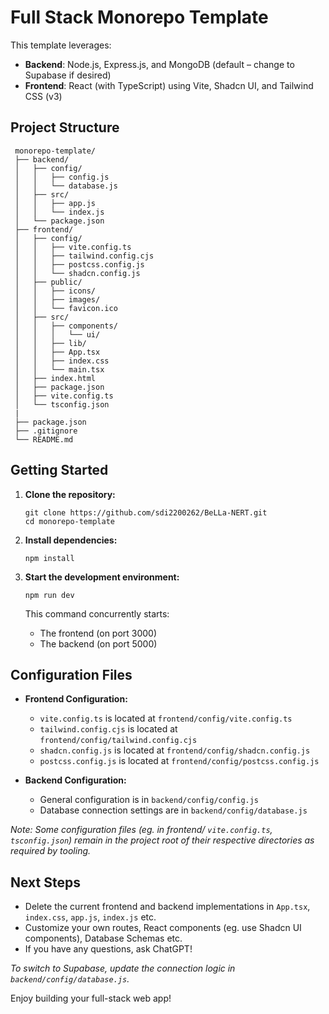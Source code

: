 # Full Stack Monorepo Template

This template leverages:
- **Backend**: Node.js, Express.js, and MongoDB (default – change to Supabase if desired)
- **Frontend**: React (with TypeScript) using Vite, Shadcn UI, and Tailwind CSS (v3)

## Project Structure

```
 monorepo-template/
 ├── backend/
 │   ├── config/
 │   │   ├── config.js
 │   │   └── database.js
 │   ├── src/
 │   │   ├── app.js
 │   │   └── index.js
 │   └── package.json
 ├── frontend/
 │   ├── config/
 │   │   ├── vite.config.ts
 │   │   ├── tailwind.config.cjs
 │   │   ├── postcss.config.js
 │   │   └── shadcn.config.js
 │   ├── public/
 │   │   ├── icons/
 │   │   ├── images/
 │   │   └── favicon.ico
 │   ├── src/
 │   │   ├── components/
 │   │   │   └── ui/
 │   │   ├── lib/
 │   │   ├── App.tsx
 │   │   ├── index.css
 │   │   └── main.tsx
 │   ├── index.html
 │   ├── package.json
 │   ├── vite.config.ts
 │   └── tsconfig.json
 |
 ├── package.json
 ├── .gitignore
 └── README.md

```

## Getting Started

1. **Clone the repository:**
   ```
   git clone https://github.com/sdi2200262/BeLLa-NERT.git
   cd monorepo-template
   ```

2. **Install dependencies:**
   ```
   npm install
   ```

3. **Start the development environment:**
   ```
   npm run dev
   ```
   This command concurrently starts:
   - The frontend (on port 3000)
   - The backend (on port 5000)

## Configuration Files

- **Frontend Configuration:**  
  - `vite.config.ts` is located at `frontend/config/vite.config.ts`
  - `tailwind.config.cjs` is located at `frontend/config/tailwind.config.cjs`
  - `shadcn.config.js` is located at `frontend/config/shadcn.config.js`
  - `postcss.config.js` is located at `frontend/config/postcss.config.js`

- **Backend Configuration:**  
  - General configuration is in `backend/config/config.js`
  - Database connection settings are in `backend/config/database.js`

_Note: Some configuration files (eg. in frontend/ `vite.config.ts`, `tsconfig.json`) remain in the project root of their respective directories as required by tooling._

## Next Steps

- Delete the current frontend and backend implementations in `App.tsx`, `index.css`, `app.js`, `index.js` etc.
- Customize your own routes, React components (eg. use Shadcn UI components), Database Schemas etc.
- If you have any questions, ask ChatGPT!

_To switch to Supabase, update the connection logic in `backend/config/database.js`._



Enjoy building your full-stack web app! 
